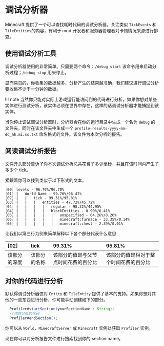 # 调试分析器

Minecraft 提供了一个可以查找耗时代码的调试分析器。关注类似 `TickEvents` 和 `TileEntities`的内容，有利于 mod 开发者和服务器管理者对卡顿情况来源进行排查。

## 使用调试分析工具

调试分析器使用的非常简单。只需要两个命令：`/debug start` 该命令用来启动分析过程；`/debug stop` 用来停止。

显而易见的，你收集的数据越多，分析产生的结果越准确，我们建议进行调试分析要收集不少于一分钟的数据。

!!! note
  当然你只能对实际上游戏运行能访问到的代码进行分析。如果你想对某些实体进行测试分析，该实体必须在世界中存在，这样的话调试分析器才能捕捉到该实体。

当你停止调试调试分析器时，分析器会在你的运行目录中生成一个名为 `debug` 的文件夹，同时在该文件夹中生成一个 `profile-results-yyyy-mm-dd_hh.mi.ss.txt` 命名格式的文件。该文件为本次分析的报告。

## 阅读调试分析报告

文件开头部分告诉了你本次调试分析总共花费了多少毫秒，并且在该时间内产生了多少个 tick。

紧跟着你可以找到类似于以下形式的文本。

```text
[00] levels - 96.70%/96.70%
[01] |   World Name - 99.76%/96.47%
[02] |   |   tick - 99.31%/95.81%
[03] |   |   |   entities - 47.72%/45.72%
[04] |   |   |   |   regular - 98.32%/44.95%
[04] |   |   |   |   blockEntities - 0.90%/0.41%
[05] |   |   |   |   |   unspecified - 64.26%/0.26%
[05] |   |   |   |   |   minecraft:furnace - 33.35%/0.14%
[05] |   |   |   |   |   minecraft:chest - 2.39%/0.01%
```

让我们以第三行为例来简单解释以下各个部分代表什么意思

| [02]                     | tick                  | 99.31%       | 95.81%       |
| :----------------------- | :---------------------- | :----------- | :----------- |
| 该部分的深度 | 该部分的名称 | 该部分的值是与父节点时间花费的百分比 | 该部分的值是相对于整个时间花费的百分比

## 对你的代码进行分析

默认得调试分析器仅对 `Entity` 和 `TileEntity` 提供了基本的支持。如果你想对其他的一些东西进行分析，你可能手动创建如下的部分。

```JAVA
  Profiler#startSection(yourSectionName : String);
  //你想分析的代码
  Profiler#endSection();
```

你可以从 `World`、`MinecraftServer` 或 `Minecraft` 实例处获取 `Profiler` 实例。

现在你可以对分析报告文件进行搜索找到你的 section name。
